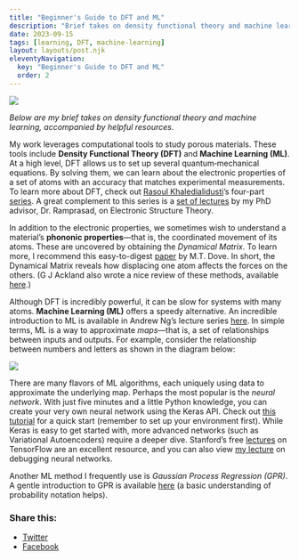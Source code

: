 ```yaml
---
title: "Beginner's Guide to DFT and ML"
description: "Brief takes on density functional theory and machine learning."
date: 2023-09-15
tags: [learning, DFT, machine-learning]
layout: layouts/post.njk
eleventyNavigation:
  key: "Beginner's Guide to DFT and ML"
  order: 2
---
```


![](https://images.unsplash.com/photo-1603126857599-f6e157fa2fe6?q=80&w=1740&auto=format&fit=crop&ixlib=rb-4.0.3&ixid=M3wxMjA3fDB8MHxwaG90by1wYWdlfHx8fGVufDB8fHx8fA%3D%3D)

*Below are my brief takes on density functional theory and machine learning, accompanied by helpful resources.*

My work leverages computational tools to study porous materials. These tools include **Density Functional Theory (DFT)** and **Machine Learning (ML)**. At a high level, DFT allows us to set up several quantum‐mechanical equations. By solving them, we can learn about the electronic properties of a set of atoms with an accuracy that matches experimental measurements. To learn more about DFT, check out [Rasoul Khaledialidusti](https://www.youtube.com/channel/UCPtZ0t9Fn2cVETnHqJECW2w)’s four-part [series](https://www.youtube.com/playlist?list=PLvZcfmZeLsvrq5kmsBcyFFIozKZR6mJ-s). A great complement to this series is a [set of lectures](https://www.youtube.com/playlist?list=PLT-GNiCGT-NRk1nD8fZqZcn0zuCEJ6E0_) by my PhD advisor, Dr. Ramprasad, on Electronic Structure Theory.

In addition to the electronic properties, we sometimes wish to understand a material’s **phononic properties**—that is, the coordinated movement of its atoms. These are uncovered by obtaining the *Dynamical Matrix*. To learn more, I recommend this easy-to-digest [paper](https://www.neutron-sciences.org/articles/sfn/pdf/2011/01/sfn201112007.pdf) by M.T. Dove. In short, the Dynamical Matrix reveals how displacing one atom affects the forces on the others. (G J Ackland also wrote a nice review of these methods, available [here](https://iopscience.iop.org/article/10.1088/0953-8984/14/11/311/pdf).)

Although DFT is incredibly powerful, it can be slow for systems with many atoms. **Machine Learning (ML)** offers a speedy alternative. An incredible introduction to ML is available in Andrew Ng’s lecture series [here](https://www.youtube.com/watch?v=PPLop4L2eGk&list=PLLssT5z_DsK-h9vYZkQkYNWcItqhlRJLN). In simple terms, ML is a way to approximate *maps*—that is, a set of relationships between inputs and outputs. For example, consider the relationship between numbers and letters as shown in the diagram below:

![](https://rishigurnani.wordpress.com/wp-content/uploads/2020/08/map.png?w=240)

There are many flavors of ML algorithms, each uniquely using data to approximate the underlying map. Perhaps the most popular is the *neural network*. With just five minutes and a little Python knowledge, you can create your very own neural network using the Keras API. Check out [this tutorial](https://machinelearningmastery.com/tutorial-first-neural-network-python-keras/) for a quick start (remember to set up your environment first). While Keras is easy to get started with, more advanced networks (such as Variational Autoencoders) require a deeper dive. Stanford’s free [lectures](http://web.stanford.edu/class/cs20si/syllabus.html) on TensorFlow are an excellent resource, and you can also view [my lecture](https://www.youtube.com/watch?v=TFWYoZoezrY) on debugging neural networks.

Another ML method I frequently use is *Gaussian Process Regression (GPR)*. A gentle introduction to GPR is available [here](https://towardsdatascience.com/quick-start-to-gaussian-process-regression-36d838810319) (a basic understanding of probability notation helps).

### Share this:

- [Twitter](https://rishigurnani.wordpress.com/learning/?share=twitter "Click to share on Twitter")
- [Facebook](https://rishigurnani.wordpress.com/learning/?share=facebook "Click to share on Facebook")
